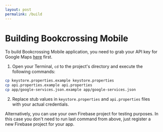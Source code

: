 ```yaml
---
layout: post
permalink: /build
---
```

# Building Bookcrossing Mobile

To build Bookcrossing Mobile application, you need to grab your API key for Google Maps 
[here](http://bit.ly/2uZ5EWV) first.

1. Open your Terminal, `cd` to the project's directory and execute the following commands:
 
 ```bash
 cp keystore.properties.example keystore.properties
 cp api.properties.example api.properties
 cp app/google-services.json.example app/google-services.json
 ```
 
 2. Replace stub values in `keystore.properties` and `api.properties` files with your actual credentials.
 
 Alternatively, you can use your own Firebase project for testing purposes. In this case you don't 
 need to run last command from above, just register a new Firebase project for your app.